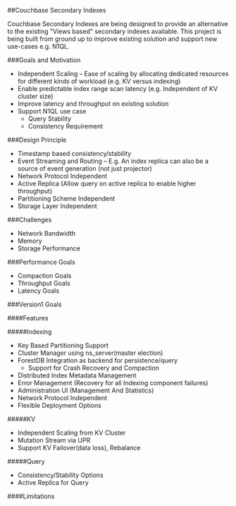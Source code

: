 ##Couchbase Secondary Indexes

Couchbase Secondary Indexes are being designed to provide an alternative to the existing "Views based" secondary indexes available. This project is being built from ground up to improve existing solution and support new use-cases e.g. N1QL.

###Goals and Motivation
- Independent Scaling – Ease of scaling by allocating dedicated resources for different kinds of workload (e.g. KV versus indexing)
- Enable predictable index range scan latency (e.g. Independent of KV cluster size)
- Improve latency and throughput on existing solution
- Support N1QL use case
  - Query Stability 
  - Consistency Requirement

###Design Principle
- Timestamp based consistency/stability
- Event Streaming and Routing – E.g. An index replica can also be a source of event generation (not just projector)
- Network Protocol Independent
- Active Replica (Allow query on active replica to enable higher throughput)
- Partitioning Scheme Independent 
- Storage Layer Independent 

###Challenges
- Network Bandwidth 
- Memory
- Storage Performance

###Performance Goals

- Compaction Goals
- Throughput Goals
- Latency Goals

###Version1 Goals

####Features

#####Indexing
- Key Based Partitioning Support
- Cluster Manager using ns_server(master election)
- ForestDB Integration as backend for persistence/query
  - Support for Crash Recovery and Compaction
- Distributed Index Metadata Management
- Error Management (Recovery for all Indexing component failures)
- Administration UI (Management And Statistics)
- Network Protocol Independent
- Flexible Deployment Options

#####KV
- Independent Scaling from KV Cluster 
- Mutation Stream via UPR
- Support KV Failover(data loss), Rebalance

#####Query
- Consistency/Stability Options
- Active Replica for Query

####Limitations


